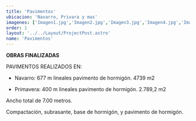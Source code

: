 ```yaml
---
title: 'Pavimentos'
ubicacion: 'Navarro, Privara y mas'
imagenes: ['Imagen1.jpg','Imagen2.jpg','Imagen3.jpg','Imagen4.jpg','Imagen5.jpg','Imagen6.jpg','Imagen7.jpg','Imagen8.jpg','Imagen9.jpg','Imagen10.jpg','Imagen11.jpg','Imagen12.jpg']
order: 1
layout: '../../Layout/ProjectPost.astro'
name: 'Pavimentos'
---
```


**OBRAS FINALIZADAS**

PAVIMENTOS REALIZADOS EN:
- Navarro:
  677 m lineales pavimento de hormigón.
  4739 m2

- Primavera:
  400 m lineales pavimento de hormigón.
  2.789,2 m2

Ancho total de 7.00 metros.

Compactación, subrasante, base de hormigón, y pavimento de hormigón.
